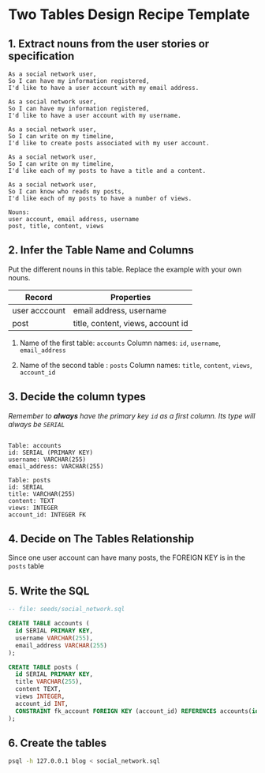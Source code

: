 # Two Tables Design Recipe Template

## 1. Extract nouns from the user stories or specification

```
As a social network user,
So I can have my information registered,
I'd like to have a user account with my email address.

As a social network user,
So I can have my information registered,
I'd like to have a user account with my username.

As a social network user,
So I can write on my timeline,
I'd like to create posts associated with my user account.

As a social network user,
So I can write on my timeline,
I'd like each of my posts to have a title and a content.

As a social network user,
So I can know who reads my posts,
I'd like each of my posts to have a number of views.

```
```
Nouns:
user account, email address, username
post, title, content, views 
```

## 2. Infer the Table Name and Columns

Put the different nouns in this table. Replace the example with your own nouns.

| Record                | Properties          |
| --------------------- | ------------------  |
| user acccount         | email address, username
| post                  | title, content, views, account id

1. Name of the first table: `accounts` 
    Column names: `id`, `username`, `email_address`

2. Name of the second table : `posts` 
    Column names: `title`, `content`, `views`, `account_id`

## 3. Decide the column types

_Remember to **always** have the primary key `id` as a first column. Its type will always be `SERIAL`_

```

Table: accounts
id: SERIAL (PRIMARY KEY)
username: VARCHAR(255)
email_address: VARCHAR(255)

Table: posts
id: SERIAL
title: VARCHAR(255)
content: TEXT
views: INTEGER
account_id: INTEGER FK

```

## 4. Decide on The Tables Relationship

Since one user account can have many posts, the FOREIGN KEY is in the `posts` table 

## 5. Write the SQL

```sql
-- file: seeds/social_network.sql

CREATE TABLE accounts (
  id SERIAL PRIMARY KEY,
  username VARCHAR(255),
  email_address VARCHAR(255)
);

CREATE TABLE posts (
  id SERIAL PRIMARY KEY,
  title VARCHAR(255),
  content TEXT,
  views INTEGER,
  account_id INT,
  CONSTRAINT fk_account FOREIGN KEY (account_id) REFERENCES accounts(id) ON DELETE CASCADE
);

```

## 6. Create the tables

```bash
psql -h 127.0.0.1 blog < social_network.sql
```